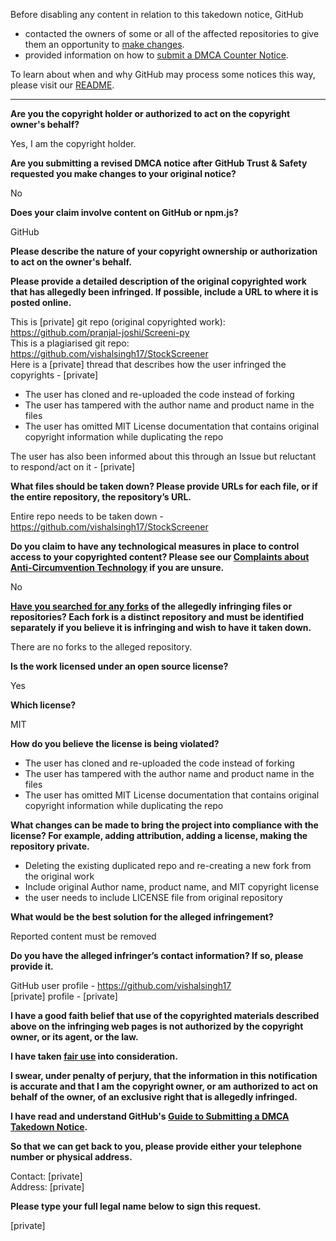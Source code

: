 Before disabling any content in relation to this takedown notice, GitHub
- contacted the owners of some or all of the affected repositories to give them an opportunity to [make changes](https://docs.github.com/en/github/site-policy/dmca-takedown-policy#a-how-does-this-actually-work).
- provided information on how to [submit a DMCA Counter Notice](https://docs.github.com/en/articles/guide-to-submitting-a-dmca-counter-notice).

To learn about when and why GitHub may process some notices this way, please visit our [README](https://github.com/github/dmca/blob/master/README.md#anatomy-of-a-takedown-notice).

---

**Are you the copyright holder or authorized to act on the copyright owner's behalf?**

Yes, I am the copyright holder.

**Are you submitting a revised DMCA notice after GitHub Trust & Safety requested you make changes to your original notice?**

No

**Does your claim involve content on GitHub or npm.js?**

GitHub

**Please describe the nature of your copyright ownership or authorization to act on the owner's behalf.**

**Please provide a detailed description of the original copyrighted work that has allegedly been infringed. If possible, include a URL to where it is posted online.**

This is [private] git repo (original copyrighted work): https://github.com/pranjal-joshi/Screeni-py  
This is a plagiarised git repo: https://github.com/vishalsingh17/StockScreener  
Here is a [private] thread that describes how the user infringed the copyrights - [private]  
- The user has cloned and re-uploaded the code instead of forking  
- The user has tampered with the author name and product name in the files  
- The user has omitted MIT License documentation that contains original copyright information while duplicating the repo

The user has also been informed about this through an Issue but reluctant to respond/act on it - [private]

**What files should be taken down? Please provide URLs for each file, or if the entire repository, the repository’s URL.**

Entire repo needs to be taken down - https://github.com/vishalsingh17/StockScreener

**Do you claim to have any technological measures in place to control access to your copyrighted content? Please see our <a href="https://docs.github.com/articles/guide-to-submitting-a-dmca-takedown-notice#complaints-about-anti-circumvention-technology">Complaints about Anti-Circumvention Technology</a> if you are unsure.**

No

**<a href="https://docs.github.com/articles/dmca-takedown-policy#b-what-about-forks-or-whats-a-fork">Have you searched for any forks</a> of the allegedly infringing files or repositories? Each fork is a distinct repository and must be identified separately if you believe it is infringing and wish to have it taken down.**

There are no forks to the alleged repository.

**Is the work licensed under an open source license?**

Yes

**Which license?**

MIT

**How do you believe the license is being violated?**

- The user has cloned and re-uploaded the code instead of forking  
- The user has tampered with the author name and product name in the files  
- The user has omitted MIT License documentation that contains original copyright information while duplicating the repo

**What changes can be made to bring the project into compliance with the license? For example, adding attribution, adding a license, making the repository private.**

- Deleting the existing duplicated repo and re-creating a new fork from the original work  
- Include original Author name, product name, and MIT copyright license
- the user needs to include LICENSE file from original repository

**What would be the best solution for the alleged infringement?**

Reported content must be removed

**Do you have the alleged infringer’s contact information? If so, please provide it.**

GitHub user profile - https://github.com/vishalsingh17  
[private] profile - [private]

**I have a good faith belief that use of the copyrighted materials described above on the infringing web pages is not authorized by the copyright owner, or its agent, or the law.**

**I have taken <a href="https://www.lumendatabase.org/topics/22">fair use</a> into consideration.**

**I swear, under penalty of perjury, that the information in this notification is accurate and that I am the copyright owner, or am authorized to act on behalf of the owner, of an exclusive right that is allegedly infringed.**

**I have read and understand GitHub's <a href="https://docs.github.com/articles/guide-to-submitting-a-dmca-takedown-notice/">Guide to Submitting a DMCA Takedown Notice</a>.**

**So that we can get back to you, please provide either your telephone number or physical address.**

Contact: [private]  
Address: [private]  

**Please type your full legal name below to sign this request.**

[private]  
